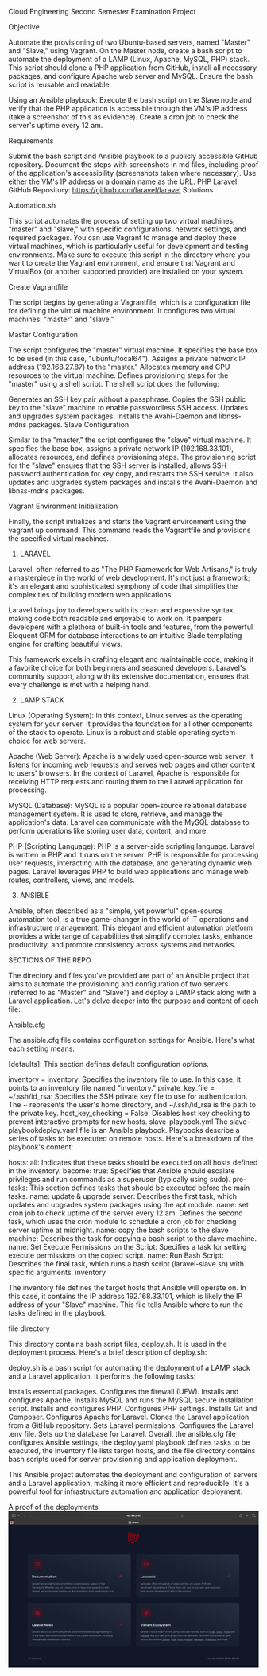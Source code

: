 Cloud Engineering Second Semester Examination Project

Objective

Automate the provisioning of two Ubuntu-based servers, named "Master" and "Slave," using Vagrant. On the Master node, create a bash script to automate the deployment of a LAMP (Linux, Apache, MySQL, PHP) stack. This script should clone a PHP application from GitHub, install all necessary packages, and configure Apache web server and MySQL. Ensure the bash script is reusable and readable.

Using an Ansible playbook: Execute the bash script on the Slave node and verify that the PHP application is accessible through the VM's IP address (take a screenshot of this as evidence). Create a cron job to check the server's uptime every 12 am.

Requirements

Submit the bash script and Ansible playbook to a publicly accessible GitHub repository.
Document the steps with screenshots in md files, including proof of the application's accessibility (screenshots taken where necessary).
Use either the VM's IP address or a domain name as the URL.
PHP Laravel GitHub Repository: https://github.com/laravel/laravel
Solutions

Automation.sh

This script automates the process of setting up two virtual machines, "master" and "slave," with specific configurations, network settings, and required packages. You can use Vagrant to manage and deploy these virtual machines, which is particularly useful for development and testing environments. Make sure to execute this script in the directory where you want to create the Vagrant environment, and ensure that Vagrant and VirtualBox (or another supported provider) are installed on your system.

Create Vagrantfile

The script begins by generating a Vagrantfile, which is a configuration file for defining the virtual machine environment. It configures two virtual machines: "master" and "slave."

Master Configuration

The script configures the "master" virtual machine. It specifies the base box to be used (in this case, "ubuntu/focal64"). Assigns a private network IP address (192.168.27.87) to the "master." Allocates memory and CPU resources to the virtual machine. Defines provisioning steps for the "master" using a shell script. The shell script does the following:

Generates an SSH key pair without a passphrase.
Copies the SSH public key to the "slave" machine to enable passwordless SSH access.
Updates and upgrades system packages.
Installs the Avahi-Daemon and libnss-mdns packages.
Slave Configuration

Similar to the "master," the script configures the "slave" virtual machine. It specifies the base box, assigns a private network IP (192.168.33.101), allocates resources, and defines provisioning steps. The provisioning script for the "slave" ensures that the SSH server is installed, allows SSH password authentication for key copy, and restarts the SSH service. It also updates and upgrades system packages and installs the Avahi-Daemon and libnss-mdns packages.

Vagrant Environment Initialization

Finally, the script initializes and starts the Vagrant environment using the vagrant up command. This command reads the Vagrantfile and provisions the specified virtual machines.

1. LARAVEL

Laravel, often referred to as "The PHP Framework for Web Artisans," is truly a masterpiece in the world of web development. It's not just a framework; it's an elegant and sophisticated symphony of code that simplifies the complexities of building modern web applications.

Laravel brings joy to developers with its clean and expressive syntax, making code both readable and enjoyable to work on. It pampers developers with a plethora of built-in tools and features, from the powerful Eloquent ORM for database interactions to an intuitive Blade templating engine for crafting beautiful views.

This framework excels in crafting elegant and maintainable code, making it a favorite choice for both beginners and seasoned developers. Laravel's community support, along with its extensive documentation, ensures that every challenge is met with a helping hand.

2. LAMP STACK

Linux (Operating System): In this context, Linux serves as the operating system for your server. It provides the foundation for all other components of the stack to operate. Linux is a robust and stable operating system choice for web servers.

Apache (Web Server): Apache is a widely used open-source web server. It listens for incoming web requests and serves web pages and other content to users' browsers. In the context of Laravel, Apache is responsible for receiving HTTP requests and routing them to the Laravel application for processing.

MySQL (Database): MySQL is a popular open-source relational database management system. It is used to store, retrieve, and manage the application's data. Laravel can communicate with the MySQL database to perform operations like storing user data, content, and more.

PHP (Scripting Language): PHP is a server-side scripting language. Laravel is written in PHP and it runs on the server. PHP is responsible for processing user requests, interacting with the database, and generating dynamic web pages. Laravel leverages PHP to build web applications and manage web routes, controllers, views, and models.

3. ANSIBLE

Ansible, often described as a "simple, yet powerful" open-source automation tool, is a true game-changer in the world of IT operations and infrastructure management. This elegant and efficient automation platform provides a wide range of capabilities that simplify complex tasks, enhance productivity, and promote consistency across systems and networks.

SECTIONS OF THE REPO

The directory and files you've provided are part of an Ansible project that aims to automate the provisioning and configuration of two servers (referred to as "Master" and "Slave") and deploy a LAMP stack along with a Laravel application. Let's delve deeper into the purpose and content of each file:

Ansible.cfg

The ansible.cfg file contains configuration settings for Ansible. Here's what each setting means:

[defaults]: This section defines default configuration options.

inventory = inventory: Specifies the inventory file to use. In this case, it points to an inventory file named "inventory."
private_key_file = ~/.ssh/id_rsa: Specifies the SSH private key file to use for authentication. The ~ represents the user's home directory, and ~/.ssh/id_rsa is the path to the private key.
host_key_checking = False: Disables host key checking to prevent interactive prompts for new hosts.
slave-playbook.yml
The slave-playbookdeploy.yaml file is an Ansible playbook. Playbooks describe a series of tasks to be executed on remote hosts. Here's a breakdown of the playbook's content:

hosts: all: Indicates that these tasks should be executed on all hosts defined in the inventory.
become: true: Specifies that Ansible should escalate privileges and run commands as a superuser (typically using sudo).
pre-tasks: This section defines tasks that should be executed before the main tasks.
name: update & upgrade server: Describes the first task, which updates and upgrades system packages using the apt module.
name: set cron job to check uptime of the server every 12 am: Defines the second task, which uses the cron module to schedule a cron job for checking server uptime at midnight.
name: copy the bash scripts to the slave machine: Describes the task for copying a bash script to the slave machine.
name: Set Execute Permissions on the Script: Specifies a task for setting execute permissions on the copied script.
name: Run Bash Script: Describes the final task, which runs a bash script (laravel-slave.sh) with specific arguments.
inventory

The inventory file defines the target hosts that Ansible will operate on. In this case, it contains the IP address 192.168.33.101, which is likely the IP address of your "Slave" machine. This file tells Ansible where to run the tasks defined in the playbook.

file directory

This directory contains bash script files, deploy.sh. It is used in the deployment process. Here's a brief description of deploy.sh:

deploy.sh is a bash script for automating the deployment of a LAMP stack and a Laravel application. It performs the following tasks:

Installs essential packages.
Configures the firewall (UFW).
Installs and configures Apache.
Installs MySQL and runs the MySQL secure installation script.
Installs and configures PHP.
Configures PHP settings.
Installs Git and Composer.
Configures Apache for Laravel.
Clones the Laravel application from a GitHub repository.
Sets Laravel permissions.
Configures the Laravel .env file.
Sets up the database for Laravel.
Overall, the ansible.cfg file configures Ansible settings, the deploy.yaml playbook defines tasks to be executed, the inventory file lists target hosts, and the file directory contains bash scripts used for server provisioning and application deployment.

This Ansible project automates the deployment and configuration of servers and a Laravel application, making it more efficient and reproducible. It's a powerful tool for infrastructure automation and application deployment.

A proof of the deployments
![lavarel.deployed](lavarel.png)